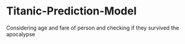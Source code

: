# Titanic-Prediction-Model
Considering age and fare of person and checking if they survived the apocalypse
